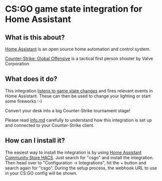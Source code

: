 # CS:GO game state integration for Home Assistant

## What is this about?

[Home Assistant](https://www.home-assistant.io/) is an open source home automation and control system.

[Counter-Strike: Global Offensive](https://store.steampowered.com/app/730/CounterStrike_Global_Offensive/) is a tactical first person shooter by Valve Corporation

## What does it do?

This integration [listens to game state changes](https://developer.valvesoftware.com/wiki/Counter-Strike:_Global_Offensive_Game_State_Integration) and fires relevant events in Home Assistant. These can then be used to change your lighting or start some fireworks :-)

Convert your desk into a big Counter-Strike tournament stage!

Please read [info.md](info.md) carefully to understand how this integration is set up and connected to your Counter-Strike client.

## How can I install it?

The easiest way to install the integration is by using [Home Assistant Community Store HACS](https://hacs.netlify.com/).
Just search for "csgo" and install the integration. Then head over to "Configuration -> Integrations", hit the + button and search again for "csgo". During the setup process, the webhook URL to use in your CS:GO config will be shown.
